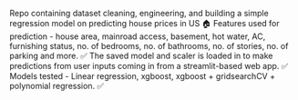 Repo containing dataset cleaning, engineering, and building a simple regression model on predicting house prices in US 🏠
Features used for prediction - house area, mainroad access, basement, hot water, AC, furnishing status, no. of bedrooms, no. of bathrooms, no. of stories, no. of parking and more. ✅
The saved model and scaler is loaded in to make predictions from user inputs coming in from a streamlit-based web app. ✅
Models tested - Linear regression, xgboost, xgboost + gridsearchCV + polynomial regression. ✅